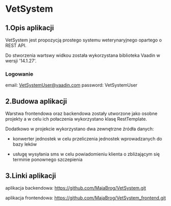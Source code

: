 # VetSystem

## 1.Opis aplikacji

VetSystem jest propozycją prostego systemu weterynaryjnego opartego o REST API.

Do stworzenia wartswy widkou została wykorzystana biblioteka Vaadin w wersji '14.1.27'.

### Logowanie
 email: VetSystemUser@vaadin.com 
 password: VetSystemUser

## 2.Budowa aplikacji

Warstwa frontendowa oraz backendowa zostały utworzone jako osobne projekty a w celu ich połaczenia wykorzystano klasę RestTemplate.

Dodatkowo w projekcie wykorzystano dwa zewnętrzne źródła danych:

- konwerter jednostek w celu przeliczenia jednostek wprowadzanych do bazy leków

- usługę wysyłania sms  w celu powiadomieniu klienta o zbliżającym się terminie ponownego szczepienia

## 3.Linki aplikacji
aplikacja backendowa: https://github.com/MajaBrog/VetSystem.git

aplikacja frontendowa: https://github.com/MajaBrog/VetSystem_frontend.git



